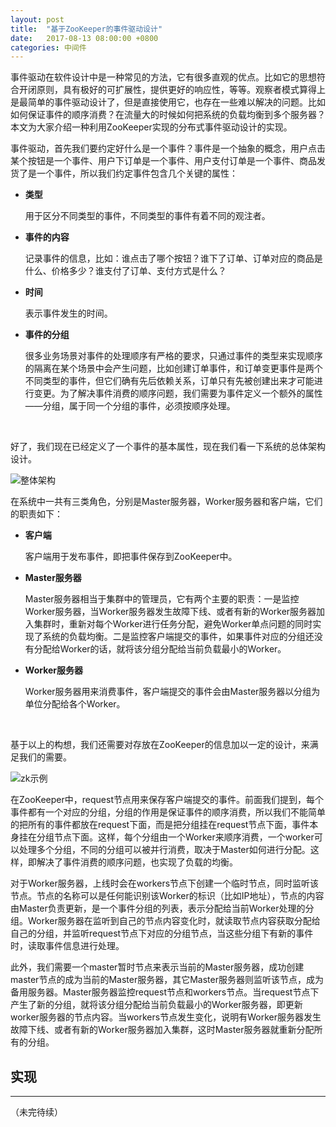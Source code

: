 ```yaml
---
layout: post
title:  "基于ZooKeeper的事件驱动设计"
date:   2017-08-13 08:00:00 +0800
categories: 中间件
---
```

事件驱动在软件设计中是一种常见的方法，它有很多直观的优点。比如它的思想符合开闭原则，具有极好的可扩展性，提供更好的响应性，等等。观察者模式算得上是最简单的事件驱动设计了，但是直接使用它，也存在一些难以解决的问题。比如如何保证事件的顺序消费？在流量大的时候如何把系统的负载均衡到多个服务器？本文为大家介绍一种利用ZooKeeper实现的分布式事件驱动设计的实现。

事件驱动，首先我们要约定好什么是一个事件？事件是一个抽象的概念，用户点击某个按钮是一个事件、用户下订单是一个事件、用户支付订单是一个事件、商品发货了是一个事件，所以我们约定事件包含几个关键的属性：

* **类型**

    用于区分不同类型的事件，不同类型的事件有着不同的观注者。

* **事件的内容**

    记录事件的信息，比如：谁点击了哪个按钮？谁下了订单、订单对应的商品是什么、价格多少？谁支付了订单、支付方式是什么？

* **时间**

    表示事件发生的时间。

* **事件的分组**

    很多业务场景对事件的处理顺序有严格的要求，只通过事件的类型来实现顺序的隔离在某个场景中会产生问题，比如创建订单事件，和订单变更事件是两个不同类型的事件，但它们确有先后依赖关系，订单只有先被创建出来才可能进行变更。为了解决事件消费的顺序问题，我们需要为事件定义一个额外的属性——分组，属于同一个分组的事件，必须按顺序处理。

<br/>

好了，我们现在已经定义了一个事件的基本属性，现在我们看一下系统的总体架构设计。

![整体架构]({{site.baseurl}}/pic/ZK-eventdriven/1.svg)

在系统中一共有三类角色，分别是Master服务器，Worker服务器和客户端，它们的职责如下：

* **客户端**

    客户端用于发布事件，即把事件保存到ZooKeeper中。

* **Master服务器**

    Master服务器相当于集群中的管理员，它有两个主要的职责：一是监控Worker服务器，当Worker服务器发生故障下线、或者有新的Worker服务器加入集群时，重新对每个Worker进行任务分配，避免Worker单点问题的同时实现了系统的负载均衡。二是监控客户端提交的事件，如果事件对应的分组还没有分配给Worker的话，就将该分组分配给当前负载最小的Worker。

* **Worker服务器**

    Worker服务器用来消费事件，客户端提交的事件会由Master服务器以分组为单位分配给各个Worker。

<br/>

基于以上的构想，我们还需要对存放在ZooKeeper的信息加以一定的设计，来满足我们的需要。

![zk示例]({{site.baseurl}}/pic/ZK-eventdriven/2.svg)

在ZooKeeper中，request节点用来保存客户端提交的事件。前面我们提到，每个事件都有一个对应的分组，分组的作用是保证事件的顺序消费，所以我们不能简单的把所有的事件都放在request下面，而是把分组挂在request节点下面，事件本身挂在分组节点下面。这样，每个分组由一个Worker来顺序消费，一个worker可以处理多个分组，不同的分组可以被并行消费，取决于Master如何进行分配。这样，即解决了事件消费的顺序问题，也实现了负载的均衡。

对于Worker服务器，上线时会在workers节点下创建一个临时节点，同时监听该节点。节点的名称可以是任何能识别该Worker的标识（比如IP地址），节点的内容由Master负责更新，是一个事件分组的列表，表示分配给当前Worker处理的分组。Worker服务器在监听到自己的节点内容变化时，就读取节点内容获取分配给自己的分组，并监听request节点下对应的分组节点，当这些分组下有新的事件时，读取事件信息进行处理。

此外，我们需要一个master暂时节点来表示当前的Master服务器，成功创建master节点的成为当前的Master服务器，其它Master服务器则监听该节点，成为备用服务器。Master服务器监控request节点和workers节点。当request节点下产生了新的分组，就将该分组分配给当前负载最小的Worker服务器，即更新worker服务器的节点内容。当workers节点发生变化，说明有Worker服务器发生故障下线、或者有新的Worker服务器加入集群，这时Master服务器就重新分配所有的分组。

## 实现

---

（未完待续）
